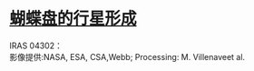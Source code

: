 # [蝴蝶盘的行星形成](https://github.com/jaaleng/jaaleng.github.io/issues/242)

IRAS 04302：  
影像提供:NASA, ESA, CSA,Webb; Processing: M. Villenaveet al.

<!--more-/>

![](https://pic2.imgdd.cc/item/68bfcb9f5c6a33cf8ffb38e9.jpg)

说明： 这只蝴蝶可以孵化行星。从恒星IRAS 04302+2247散开的星云看起来像是一只蝴蝶的翅膀，而中央垂直的棕色条纹看起来像是蝴蝶的身体-但它们一起表明了一个活跃的行星形成系统。

这张主题影像是韦伯太空望远镜最近在红外光波段所拍摄。图中，垂直的盘面充满了行星形成所需的气体和尘埃。

盘面遮挡了来自中心恒星的可见光和大部分红外光，使得周围反射光的尘埃得以清晰可见。在接下来的数百万年中，尘埃盘可能会在新生行星的重力作用下碎裂成环状。

十亿年后，剩余的气体和尘埃可能会消散，主要留下行星-就像在我们的太阳系中一样。